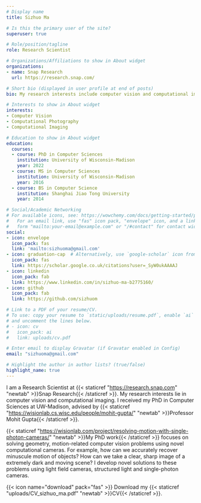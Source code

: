 ```yaml
---
# Display name
title: Sizhuo Ma

# Is this the primary user of the site?
superuser: true

# Role/position/tagline
role: Research Scientist

# Organizations/Affiliations to show in About widget
organizations:
- name: Snap Research
  url: https://research.snap.com/

# Short bio (displayed in user profile at end of posts)
bio: My research interests include computer vision and computational imaging.

# Interests to show in About widget
interests:
- Computer Vision
- Computational Photography
- Computational Imaging

# Education to show in About widget
education:
  courses:
  - course: PhD in Computer Sciences
    institution: University of Wisconsin-Madison
    year: 2022 
  - course: MS in Computer Sciences
    institution: University of Wisconsin-Madison
    year: 2016
  - course: BS in Computer Science
    institution: Shanghai Jiao Tong University
    year: 2014

# Social/Academic Networking
# For available icons, see: https://wowchemy.com/docs/getting-started/page-builder/#icons
#   For an email link, use "fas" icon pack, "envelope" icon, and a link in the
#   form "mailto:your-email@example.com" or "/#contact" for contact widget.
social:
- icon: envelope
  icon_pack: fas
  link: 'mailto:sizhuoma@gmail.com'
- icon: graduation-cap  # Alternatively, use `google-scholar` icon from `ai` icon pack
  icon_pack: fas
  link: https://scholar.google.co.uk/citations?user=_SyW0ukAAAAJ
- icon: linkedin
  icon_pack: fab
  link: https://www.linkedin.com/in/sizhuo-ma-b2775160/
- icon: github
  icon_pack: fab
  link: https://github.com/sizhuom

# Link to a PDF of your resume/CV.
# To use: copy your resume to `static/uploads/resume.pdf`, enable `ai` icons in `params.toml`, 
# and uncomment the lines below.
# - icon: cv
#   icon_pack: ai
#   link: uploads/cv.pdf

# Enter email to display Gravatar (if Gravatar enabled in Config)
email: "sizhuoma@gmail.com"

# Highlight the author in author lists? (true/false)
highlight_name: true
---
```


I am a Research Scientist at {{< staticref "https://research.snap.com" "newtab" >}}Snap Research{{< /staticref >}}. My research interests lie in computer vision and computational imaging. I received my PhD in Computer Sciences at UW-Madison, advised by {{< staticref "https://wisionlab.cs.wisc.edu/people/mohit-gupta/" "newtab" >}}Professor Mohit Gupta{{< /staticref >}}. 

{{< staticref "https://wisionlab.com/project/resolving-motion-with-single-photon-cameras/" "newtab" >}}My PhD work{{< /staticref >}} focuses on solving geometry, motion-related computer vision problems using novel computational cameras. For example, how can we accurately recover minuscule motion of objects? How can we take a clear, sharp image of a extremely dark and moving scene? I develop novel solutions to these problems using light field cameras, structured light and single-photon cameras.

{{< icon name="download" pack="fas" >}} Download my {{< staticref "uploads/CV_sizhuo_ma.pdf" "newtab" >}}CV{{< /staticref >}}.
